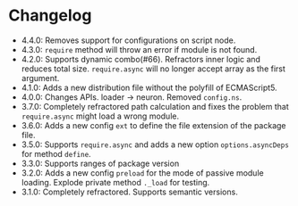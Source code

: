 # Changelog

- 4.4.0: Removes support for configurations on script node.
- 4.3.0: `require` method will throw an error if module is not found.
- 4.2.0: Supports dynamic combo(#66). Refractors inner logic and reduces total size. `require.async` will no longer accept array as the first argument.
- 4.1.0: Adds a new distribution file without the polyfill of ECMAScript5.
- 4.0.0: Changes APIs. loader -> neuron. Removed `config.ns`.
- 3.7.0: Completely refractored path calculation and fixes the problem that `require.async` might load a wrong module.
- 3.6.0: Adds a new config `ext` to define the file extension of the package file.
- 3.5.0: Supports `require.async` and adds a new option `options.asyncDeps` for method `define`.
- 3.3.0: Supports ranges of package version
- 3.2.0: Adds a new config `preload` for the mode of passive module loading. Explode private method `._load` for testing.
- 3.1.0: Completely refractored. Supports semantic versions.